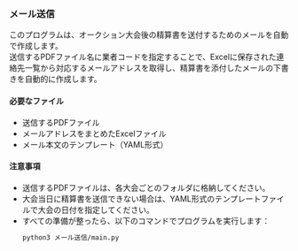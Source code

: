 ### メール送信  
このプログラムは、オークション大会後の精算書を送付するためのメールを自動で作成します。  
送信するPDFファイル名に業者コードを指定することで、Excelに保存された連絡先一覧から対応するメールアドレスを取得し、精算書を添付したメールの下書きを自動的に作成します。

#### 必要なファイル
- 送信するPDFファイル  
- メールアドレスをまとめたExcelファイル  
- メール本文のテンプレート（YAML形式）

#### 注意事項
- 送信するPDFファイルは、各大会ごとのフォルダに格納してください。  
- 大会当日に精算書を送信できない場合は、YAML形式のテンプレートファイルで大会の日付を指定してください。  
- すべての準備が整ったら、以下のコマンドでプログラムを実行します：  
  ```bash
  python3 メール送信/main.py

